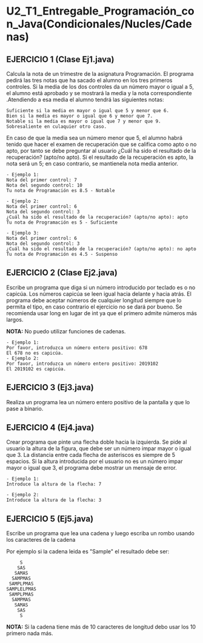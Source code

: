 # U2_T1_Entregable_Programación_con_Java(Condicionales/Nucles/Cadenas)

EJERCICIO 1 (Clase Ej1.java)
----------------------------


Calcula la nota de un trimestre de la asignatura Programación. El programa pedirá las tres notas que ha sacado el alumno en los tres primeros controles.
Si la media de los dos controles da un número mayor o igual a 5, el alumno está aprobado y se mostrará la media y la nota correspondiente .Atendiendo a esa media el alumno tendrá las siguientes notas:

    Suficiente si la media en mayor o igual que 5 y menor que 6.
    Bien si la media es mayor o igual que 6 y menor que 7.
    Notable si la media es mayor o igual que 7 y menor que 9.
    Sobresaliente en culaquier otro caso.

En caso de que la media sea un número menor que 5, el alumno habrá tenido que hacer el examen de recuperación que se califica como apto o no apto, por tanto se debe preguntar al usuario ¿Cuál ha sido el resultado de la recuperación? (apto/no apto). Si el resultado de la recuperación es apto, la nota será un 5; en caso contrario, se mantienela nota media anterior.

    - Ejemplo 1:
    Nota del primer control: 7
    Nota del segundo control: 10
    Tu nota de Programación es 8.5 - Notable

    - Ejemplo 2:
    Nota del primer control: 6
    Nota del segundo control: 3
    ¿Cuál ha sido el resultado de la recuperación? (apto/no apto): apto
    Tu nota de Programación es 5 - Suficiente

    - Ejemplo 3:
    Nota del primer control: 6
    Nota del segundo control: 3
    ¿Cuál ha sido el resultado de la recuperación? (apto/no apto): no apto
    Tu nota de Programación es 4.5 - Suspenso

EJERCICIO 2 (Clase Ej2.java)
----------------------------

Escribe un programa que diga si un número introducido por teclado es o no capicúa. Los números capicúa se leen igual hacia delante y hacia atrás. El programa debe aceptar números de cualquier longitud siempre que lo permita el tipo, en caso contrario el ejercicio no se dará por bueno. Se recomienda usar long en lugar de int ya que el primero admite números más largos.

**NOTA:** No puedo utilizar funciones de cadenas.

    - Ejemplo 1:
    Por favor, introduzca un número entero positivo: 678
    El 678 no es capicúa.
    - Ejemplo 2:
    Por favor, introduzca un número entero positivo: 2019102
    El 2019102 es capicúa.

EJERCICIO 3 (Ej3.java)
----------------------

Realiza un programa lea un número entero positivo de la pantalla y que lo pase a binario.

EJERCICIO 4 (Ej4.java)
----------------------

Crear programa que pinte una flecha doble hacia la izquierda. Se pide al usuario la altura de la figura, que debe ser un número impar mayor o igual que 3. La distancia entre cada flecha de asteriscos es siempre de 5 espacios. Si la altura introducida por el usuario no es un número impar mayor o igual que 3, el programa debe mostrar un mensaje de error.

    - Ejemplo 1:
    Introduce la altura de la flecha: 7

    - Ejemplo 2:
    Introduce la altura de la flecha: 3


EJERCICIO 5 (Ej5.java)
----------------------

Escribe un programa que lea una cadena y luego escriba un rombo usando los caracteres de la cadena

Por ejemplo si la cadena leida es "Sample" el resultado debe ser:
```
     S
    SAS
   SAMAS
  SAMPMAS
 SAMPLPMAS
SAMPLELPMAS
 SAMPLPMAS
  SAMPMAS
   SAMAS
    SAS
     S
```

**NOTA:** Si la cadena tiene más de 10 caracteres de longitud debo usar los 10 primero nada más.
